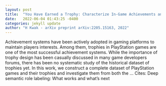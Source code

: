 ```yaml
---
layout: post
title:  "You Have Earned a Trophy: Characterize In-Game Achievements and Their Completions"
date:   2022-06-04 01:43:25 -0400
categories: jekyll update
author: "H Kwak - arXiv preprint arXiv:2205.15163, 2022"
---
```

Achievement systems have been actively adopted in gaming platforms to maintain players  interests. Among them, trophies in PlayStation games are one of the most successful achievement systems. While the importance of trophy design has been casually discussed in many game developers  forums, there has been no systematic study of the historical dataset of trophies yet. In this work, we construct a complete dataset of PlayStation games and their trophies and investigate them from both the … Cites: ‪Deep semantic role labeling: What works and what’s next‬